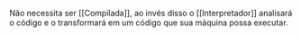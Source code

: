 Não necessita ser [[Compilada]], ao invés disso o [[Interpretador]] analisará o código e o transformará em um código que sua máquina possa executar.

